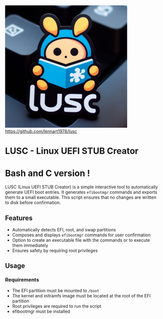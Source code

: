 <img src="lusc.jpeg" alt="logo"></img>
<url>https://github.com/lennart1978/lusc</url>
# LUSC - Linux UEFI STUB Creator
# Bash and C version !

LUSC (Linux UEFI STUB Creator) is a simple interactive tool to automatically generate UEFI boot entries. It generates `efibootmgr` commands and exports them to a small executable. This script ensures that no changes are written to disk before confirmation.

## Features
- Automatically detects EFI, root, and swap partitions
- Composes and displays `efibootmgr` commands for user confirmation
- Option to create an executable file with the commands or to execute them immediately
- Ensures safety by requiring root privileges

## Usage

### Requirements
- The EFI partition must be mounted to `/boot`
- The kernel and initramfs image must be located at the root of the EFI partition
- Root privileges are required to run the script
- efibootmgr must be installed
